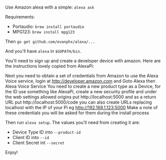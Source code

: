 Use Amazon alexa with a simple: `alexa ask`

Requirements:
* Portaudio: `brew install portaudio`
* MPG123: `brew install mpg123`

Then `go get github.com/evanphx/alexa/...`

And you'll have `alexa` in `$GOPATH/bin`.

You'll need to sign up and create a developer device with amazon. Here are the instructions lovely copied from AlexaPi:

Next you need to obtain a set of credentials from Amazon to use the Alexa Voice service, login at http://developer.amazon.com and Goto Alexa then Alexa Voice Service You need to create a new product type as a Device, for the ID use something like AlexaPi, create a new security profile and under the web settings allowed origins put http://localhost:5000 and as a return URL put http://localhost:5000/code you can also create URLs replacing localhost with the IP of your Pi eg http://192.168.1.123:5000 Make a note of these credentials you will be asked for them during the install process

Then run `alexa setup`. The values you'll need from creating it are:

* Device Type ID into `--product-id`
* Client ID into `--id`
* Client Secret int `--secret`

Enjoy!
